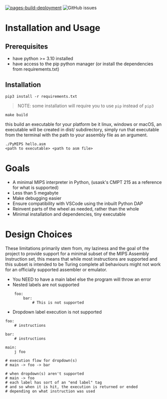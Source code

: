 [![pages-build-deployment](https://github.com/frroossst/py_mips_debugger/actions/workflows/pages/pages-build-deployment/badge.svg?branch=master)](https://github.com/frroossst/py_mips_debugger/actions/workflows/pages/pages-build-deployment)
![GitHub issues](https://img.shields.io/github/issues-raw/frroossst/py_mips_debugger?style=plastic)

# Installation and Usage

## Prerequisites
- have python >= 3.10 installed
- have access to the pip python manager (or install the dependencies from requirements.txt)

## Installation

`pip3 install -r requirements.txt`  
> NOTE: some installation will require you to use `pip` instead of `pip3`  



`make build`  

this build an executable for your platform be it linux, windows or macOS, an executable will be created in dist/ subdirectory, simply run that executable from the terminal with the path to your assembly file as an argument.  


`./PyMIPS hello.asm`  
`<path to executable> <path to asm file>`

# Goals

- A minimal MIPS interpreter in Python, (usask's CMPT 215 as a reference for what is supported)
- Less than 5 megabyte
- Make debugging easier
- Ensure compatibility with VSCode using the inbuilt Python DAP
- Reinvent parts of the wheel as needed, rather than the whole
- Minimal installation and dependencies, tiny executable

# Design Choices

These limitations primarily stem from, my laziness and the goal of the project to provide support for a minimal 
subset of the MIPS Assembly Instruction set, this means that while most instructions are supported and this subset is
intended to be Turing complete all behaviours might not work for an officially supported assembler or emulator.

- You NEED to have a main label else the program will throw an error
- Nested labels are not supported
```
    foo:
        bar:
            # This is not supported
```
- Dropdown label execution is not supported
```
foo:
    # instructions

bar:
    # instructions

main:
    j foo

# execution flow for dropdown(s)
# main -> foo -> bar

# when dropdown(s) aren't supported
# main -> foo
# each label has sort of an "end label" tag
# and so when it is hit, the execution is returned or ended
# depending on what instruction was used
```
